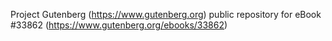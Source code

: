 Project Gutenberg (https://www.gutenberg.org) public repository for eBook #33862 (https://www.gutenberg.org/ebooks/33862)
